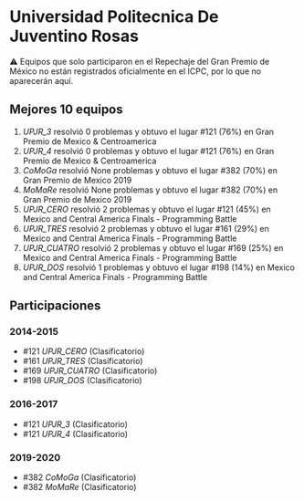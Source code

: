 # Universidad Politecnica De Juventino Rosas

:warning: Equipos que solo participaron en el Repechaje del Gran Premio de México no están registrados oficialmente en el ICPC, por lo que no aparecerán aquí.

## Mejores 10 equipos

1. _UPJR_3_ resolvió 0 problemas y obtuvo el lugar #121 (76%) en Gran Premio de Mexico & Centroamerica
1. _UPJR_4_ resolvió 0 problemas y obtuvo el lugar #121 (76%) en Gran Premio de Mexico & Centroamerica
1. _CoMoGa_ resolvió None problemas y obtuvo el lugar #382 (70%) en Gran Premio de Mexico 2019
1. _MoMaRe_ resolvió None problemas y obtuvo el lugar #382 (70%) en Gran Premio de Mexico 2019
1. _UPJR_CERO_ resolvió 2 problemas y obtuvo el lugar #121 (45%) en Mexico and Central America Finals - Programming Battle
1. _UPJR_TRES_ resolvió 2 problemas y obtuvo el lugar #161 (29%) en Mexico and Central America Finals - Programming Battle
1. _UPJR_CUATRO_ resolvió 2 problemas y obtuvo el lugar #169 (25%) en Mexico and Central America Finals - Programming Battle
1. _UPJR_DOS_ resolvió 1 problemas y obtuvo el lugar #198 (14%) en Mexico and Central America Finals - Programming Battle

## Participaciones

### 2014-2015

- #121 _UPJR_CERO_ (Clasificatorio)
- #161 _UPJR_TRES_ (Clasificatorio)
- #169 _UPJR_CUATRO_ (Clasificatorio)
- #198 _UPJR_DOS_ (Clasificatorio)

### 2016-2017

- #121 _UPJR_3_ (Clasificatorio)
- #121 _UPJR_4_ (Clasificatorio)

### 2019-2020

- #382 _CoMoGa_ (Clasificatorio)
- #382 _MoMaRe_ (Clasificatorio)



